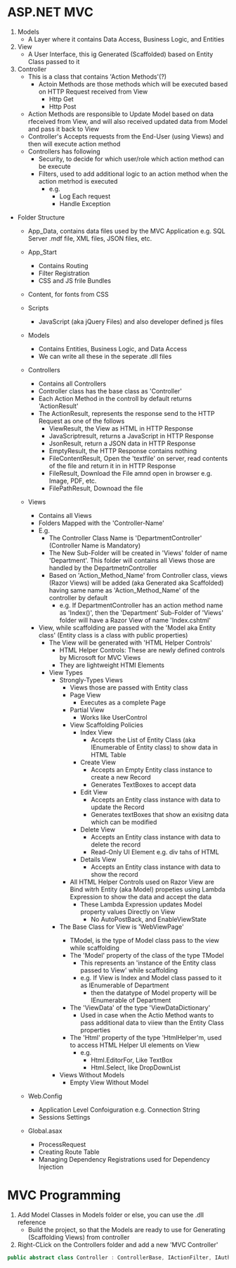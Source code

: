 ﻿# ASP.NET MVC

1. Models
	- A Layer where it contains Data Access, Business Logic, and Entities
2. View
	- A User Interface, this ig Generated (Scaffolded) based on Entity Class passed to it
3. Controller
	- This is a class that contains 'Action Methods'(?)
		- Actoin Methods are those methods which will be executed based on HTTP Request received from View
			- Http Get
			- Http Post
	- Action Methods are responsible to Update Model based on data rfeceived from View, and will also received updated data from Model and pass it back to View
	- Controller's Accepts requests from the End-User (using Views) and then will execute action method
	- Controllers has following
		- Security, to decide for which user/role which action method can be execute
		- Filters, used to add additional logic to an action method when the action metrhod is executed 
			- e.g.
				- Log Each request
				- Handle Exception
- Folder Structure
	- App_Data, contains data files used by the MVC Application e.g. SQL Server .mdf file, XML files, JSON files, etc.
	- App_Start
		- Contains Routing
		- Filter Registration
		- CSS and JS frile Bundles
	- Content, for fonts from CSS
	- Scripts
		- JavaScript (aka jQuery Files) and also developer defined js files

	- Models
		- Contains Entities, Business Logic, and Data Access
		- We can write all these in the seperate .dll files
	- Controllers
		- Contains all Controllers
		- Controller class has the base class as 'Controller'
		- Each Action Method in the controll by default returns 'ActionResult'
		- The ActionResult, represents the response send to the HTTP Request as one of the follows
			- ViewResult, the View as HTML in HTTP Response
			- JavaScriptresult, returns a JavaScript  in HTTP Response
			- JsonResult, return a JSON data in HTTP Response
			- EmptyResult, the HTTP Response contains nothing
			- FileContentResult, Open the 'textfile' on server, read contents of the file and return it in in HTTP Response
			- FileResult, Download the File amnd open in browser e.g. Image, PDF, etc.
			- FilePathResult, Downoad the file
	- Views
		- Contains all Views
		- Folders Mapped with the 'Controller-Name'
		- E.g.
			- The Controller Class Name is 'DepartmentController' (Controller Name is Mandatory)
			- The New Sub-Folder will be created in 'Views' folder of name 'Department'. This folder will contains all Views those are handled by the DepartmetnController
			- Based on 'Action_Method_Name' from Controller class, views (Razor Views) will be added (aka Generated aka Scaffolded) having same name as 'Action_Method_Name' of the controller by default
				- e.g. If DepartmentController has an action method name as 'Index()', then the 'Department' Sub-Folder of 'Views' folder will have a Razor View of name 'Index.cshtml'
		- View, while scaffolding are passed with the 'Model aka Entity class' (Entity class is a class with public properties)	
			- The View will be generated with 'HTML Helper Controls'
				- HTML Helper Controls: These are newly defined controls by Microsoft for MVC Views
				- They are lightweight HTMl Elements
			- View Types
				- Strongly-Types Views
					- Views those are passed with Entity class
					- Page View
						- Executes as a complete Page
					- Partial View
						- Works like UserControl
					- View Scaffolding Policies
						- Index View
							- Accepts the List of Entity Class (aka IEnumerable of Entity class) to show data in HTML Table
						- Create View
							- Accepts an Empty Entity class instance to create a new Record
							- Generates TextBoxes to accept data
						- Edit View
							- Accepts an  Entity class instance with data to update the Record
							- Generates textBoxes that show an exisitng data which can be modified 
						- Delete View
							- Accepts an  Entity class instance with data to delete the record
							- Read-Only UI Element e.g. div tahs of HTML
						- Details View
							- Accepts an  Entity class instance with data to show the record
					- All HTML Helper Controls used on Razor View are Bind witrh Entity (aka Model) propeties using Lambda Expression to show the data and accept the data
						- These Lambda Expression updates Model property values Directly on View
							- No AutoPostBack, and EnableViewState
				- The Base Class for View is 'WebViewPage<TModel>'
					- TModel, is the type of Model class pass to the view while scaffolding
					- The 'Model' property of the class of the type TModel
						- This represents an 'instance of the Entity class passed to View' while scaffolding
						- e.g. If View is Index and Model class passed to it as IEnumerable of Department
							- then the datatype of Model property will be IEnumerable of Department
					- The 'ViewData' of the type 'ViewDataDictionary'
						- Used in case when the Actio Method wants to pass additional data to viiew than the Entity Class properties
					- The 'Html' property of the type 'HtmlHelper'm, used to access HTML Helper UI elements on View
						- e.g.
							- Html.EditorFor, Like TextBox
							- Html.Select, like DropDownList
				- Views Without Models
					- Empty View Without Model 
	- Web.Config
		- Application Level Confoiguration e.g. Connection String
		- Sessions Settings
	- Global.asax
		- ProcessRequest
		- Creating Route Table
		- Managing Dependency Registrations used for Dependency Injection

# MVC Programming
1. Add Model Classes in Models folder or else, you can use the .dll reference
	- Build the project, so that the Models are ready to use for Generating (Scaffolding Views) from controller
2. Right-CLick on the Controllers folder and add a new 'MVC Controller' 
```` csharp
public abstract class Controller : ControllerBase, IActionFilter, IAuthenticationFilter, IAuthorizationFilter, IDisposable, IExceptionFilter, IResultFilter, IAsyncController, IController, IAsyncManagerContainer
````

